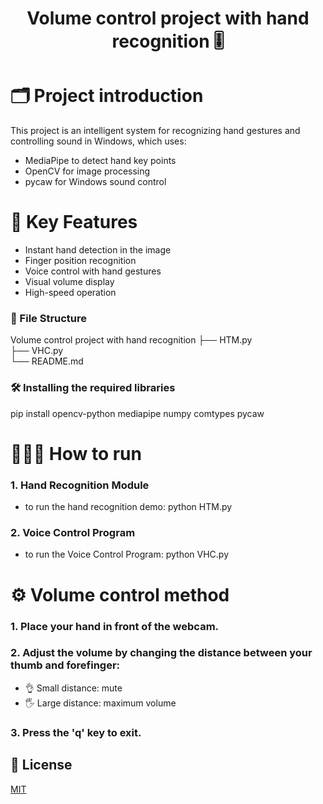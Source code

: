 <h1 align="center">Volume control project with hand recognition 🎚</h1>
<h1 align="left">🗂 Project introduction</h1>

This project is an intelligent system for recognizing hand gestures and controlling sound in Windows, which uses:
* MediaPipe to detect hand key points
* OpenCV for image processing
* pycaw for Windows sound control

<h1 align="left">🔑 Key Features</h1>

* Instant hand detection in the image
* Finger position recognition
* Voice control with hand gestures
* Visual volume display
* High-speed operation

### 📁 File Structure

Volume control project with hand recognition
├── HTM.py   
├── VHC.py    
└── README.md

### 🛠 Installing the required libraries

pip install opencv-python mediapipe numpy comtypes pycaw



<h1 align="left">🧑🏻‍💻 How to run</h1>

### 1. Hand Recognition Module
* to run the hand recognition demo:
python HTM.py
### 2. Voice Control Program
* to run the Voice Control Program:
python VHC.py
<h1 align="left">⚙️ Volume control method</h1>

### 1. Place your hand in front of the webcam.
### 2. Adjust the volume by changing the distance between your thumb and forefinger:
* 👌 Small distance: mute
* 🖐 Large distance: maximum volume
###  3. Press the 'q' key to exit.


## 📜 License

[MIT](https://github.com/justbehrad/ControlVolumeByHand/blob/main/LICENSE)
